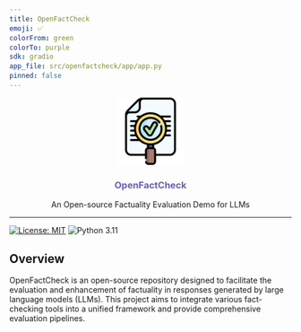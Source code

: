 ```yaml
---
title: OpenFactCheck
emoji: ✅
colorFrom: green
colorTo: purple
sdk: gradio
app_file: src/openfactcheck/app/app.py
pinned: false
---
```


<p align="center">
  <img alt="OpenFactCheck Logo" src="assets/splash.png" height="120" />
  <h3 align="center" style="color:SlateBlue;">OpenFactCheck</h3>
  <p align="center">An Open-source Factuality Evaluation Demo for LLMs</p>
</p>

---

[![License: MIT](https://img.shields.io/badge/License-MIT-green.svg)](https://github.com/IINemo/isanlp_srl_framebank/blob/master/LICENSE)
![Python 3.11](https://img.shields.io/badge/python-3.11-blue.svg)

## Overview
OpenFactCheck is an open-source repository designed to facilitate the evaluation and enhancement of factuality in responses generated by large language models (LLMs). This project aims to integrate various fact-checking tools into a unified framework and provide comprehensive evaluation pipelines.
